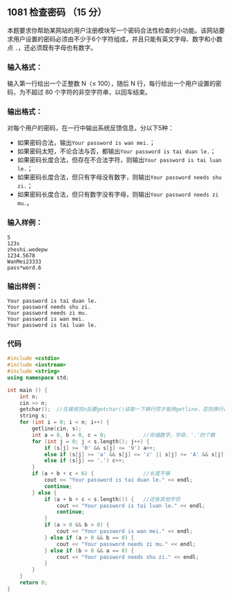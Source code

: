 ## 1081 检查密码 （15 分）

本题要求你帮助某网站的用户注册模块写一个密码合法性检查的小功能。该网站要求用户设置的密码必须由不少于6个字符组成，并且只能有英文字母、数字和小数点 `.`，还必须既有字母也有数字。

### 输入格式：

输入第一行给出一个正整数 N（≤ 100），随后 N 行，每行给出一个用户设置的密码，为不超过 80 个字符的非空字符串，以回车结束。

### 输出格式：

对每个用户的密码，在一行中输出系统反馈信息，分以下5种：

- 如果密码合法，输出`Your password is wan mei.`；
- 如果密码太短，不论合法与否，都输出`Your password is tai duan le.`；
- 如果密码长度合法，但存在不合法字符，则输出`Your password is tai luan le.`；
- 如果密码长度合法，但只有字母没有数字，则输出`Your password needs shu zi.`；
- 如果密码长度合法，但只有数字没有字母，则输出`Your password needs zi mu.`。

### 输入样例：

```in
5
123s
zheshi.wodepw
1234.5678
WanMei23333
pass*word.6
```

### 输出样例：

```out
Your password is tai duan le.
Your password needs shu zi.
Your password needs zi mu.
Your password is wan mei.
Your password is tai luan le.
```

### 代码

```c++
#include <cstdio>
#include <iostream>
#include <string>
using namespace std;

int main () {
	int n;
	cin >> n; 
	getchar();	//在接收完n后要getchar()读取一下换行符才能用getline，否则换行符会被读进getline中
	string s;
	for (int i = 0; i < n; i++) {	
		getline(cin, s);
		int a = 0, b = 0, c = 0;			//存储数字，字母，'.'的个数 
		for (int j = 0; j < s.length(); j++) {
			if (s[j] >= '0' && s[j] <= '9') a++;
			else if (s[j] >= 'a' && s[j] <= 'z' || s[j] >= 'A' && s[j] <= 'Z') b++;	
			else if (s[j] == '.') c++;	
		}
		if (a + b + c < 6) {				//长度不够 
			cout << "Your password is tai duan le." << endl;
			continue;
		} else {
			if (a + b + c < s.length()) {	//还有其他字符 
				cout << "Your password is tai luan le." << endl;
				continue;
			}
			if (a > 0 && b > 0) {			
				cout << "Your password is wan mei." << endl;
			} else if (a > 0 && b == 0) {
				cout << "Your password needs zi mu." << endl;
			} else if (b > 0 && a == 0) {
				cout << "Your password needs shu zi." << endl;
			}
		}
	}
	return 0;
}
```

